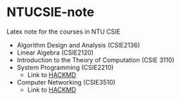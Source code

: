 # NTUCSIE-note
Latex note for the courses in NTU CSIE

- Algorithm Design and Analysis (CSIE2136)
- Linear Algebra (CSIE2120)
- Introduction to the Theory of Computation (CSIE 3110)
- System Programming (CSIE2210)
	- Link to [HACKMD](https://hackmd.io/1-_CzGphTiCrzZWiBODFIQ) 
- Computer Networking (CSIE3510)
	- Link to [HACKMD](https://hackmd.io/9uqB4FOOS0-OeJLoLaUUPg)
